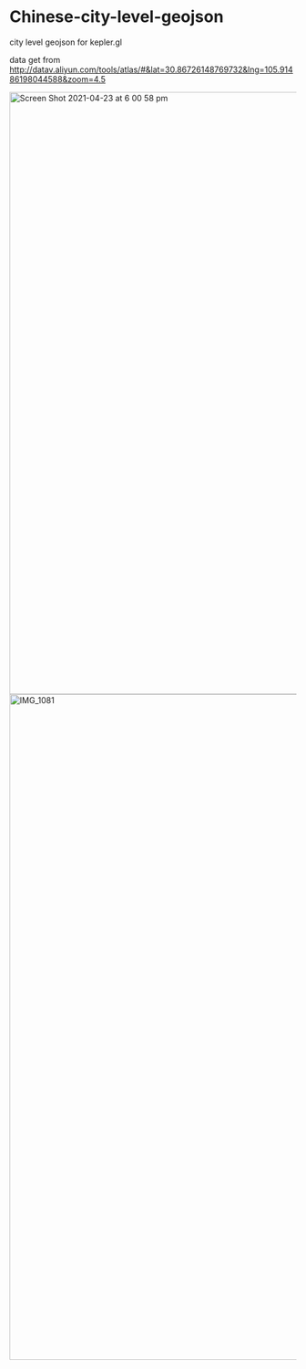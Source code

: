 
# Chinese-city-level-geojson
city level geojson for kepler.gl

data get from http://datav.aliyun.com/tools/atlas/#&lat=30.86726148769732&lng=105.91486198044588&zoom=4.5

<img width="1055" alt="Screen Shot 2021-04-23 at 6 00 58 pm" src="https://user-images.githubusercontent.com/54530856/115855479-deb13000-a45d-11eb-86e9-08e898f52530.png">

<img width="1166" alt="IMG_1081" src="https://user-images.githubusercontent.com/54530856/115855633-0ef8ce80-a45e-11eb-879c-78b1c1a2eb12.PNG">
